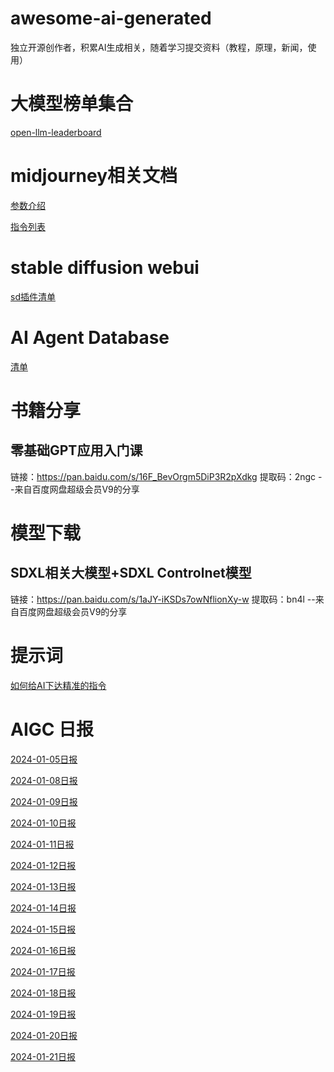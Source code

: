 # awesome-ai-generated
独立开源创作者，积累AI生成相关，随着学习提交资料（教程，原理，新闻，使用）

# 大模型榜单集合

[open-llm-leaderboard](https://huggingface.co/collections/open-llm-leaderboard/the-big-benchmarks-collection-64faca6335a7fc7d4ffe974a)

# midjourney相关文档

[参数介绍](midjourney/parameter.md)

[指令列表](midjourney/command.md)

# stable diffusion webui

[sd插件清单](stable-diffusion-webui/extension.md)

# AI Agent Database

[清单](https://docs.google.com/spreadsheets/d/1QeCDcZzgaf6_2jSqyDLYmdB_0JpQsBTfuAhUnk3o250/edit?pli=1#gid=0)

# 书籍分享

## 零基础GPT应用入门课
链接：https://pan.baidu.com/s/16F_BevOrgm5DiP3R2pXdkg 
提取码：2ngc 
--来自百度网盘超级会员V9的分享


# 模型下载

## SDXL相关大模型+SDXL Controlnet模型
链接：https://pan.baidu.com/s/1aJY-iKSDs7owNflionXy-w 
提取码：bn4l 
--来自百度网盘超级会员V9的分享

# 提示词

[如何给AI下达精准的指令](https://zhuanlan.zhihu.com/p/677671993)

# AIGC 日报

[2024-01-05日报](ai-generated-daily/2024-01-05.md)

[2024-01-08日报](ai-generated-daily/2024-01-08.md)

[2024-01-09日报](ai-generated-daily/2024-01-09.md)

[2024-01-10日报](ai-generated-daily/2024-01-10.md)

[2024-01-11日报](ai-generated-daily/2024-01-11.md)

[2024-01-12日报](ai-generated-daily/2024-01-12.md)

[2024-01-13日报](ai-generated-daily/2024-01-13.md)

[2024-01-14日报](ai-generated-daily/2024-01-14.md)

[2024-01-15日报](ai-generated-daily/2024-01-15.md)

[2024-01-16日报](ai-generated-daily/2024-01-16.md)

[2024-01-17日报](ai-generated-daily/2024-01-17.md)

[2024-01-18日报](ai-generated-daily/2024-01-18.md)

[2024-01-19日报](ai-generated-daily/2024-01-19.md)

[2024-01-20日报](ai-generated-daily/2024-01-20.md)

[2024-01-21日报](ai-generated-daily/2024-01-21.md)